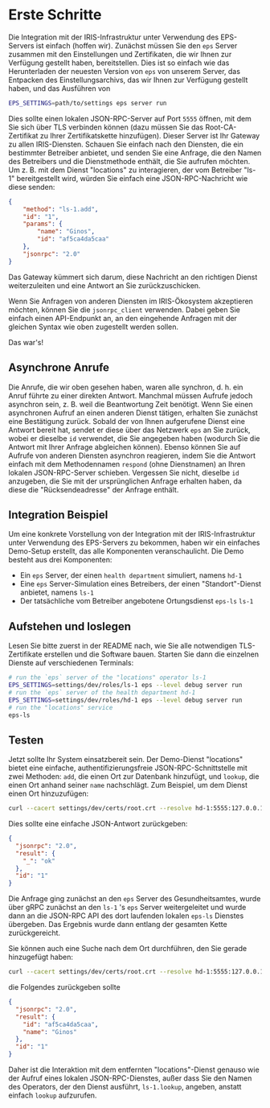 # Erste Schritte

Die Integration mit der IRIS-Infrastruktur unter Verwendung des EPS-Servers ist einfach (hoffen wir). Zunächst müssen Sie den `eps` Server zusammen mit den Einstellungen und Zertifikaten, die wir Ihnen zur Verfügung gestellt haben, bereitstellen. Dies ist so einfach wie das Herunterladen der neuesten Version von `eps` von unserem Server, das Entpacken des Einstellungsarchivs, das wir Ihnen zur Verfügung gestellt haben, und das Ausführen von

```bash
EPS_SETTINGS=path/to/settings eps server run
```

Dies sollte einen lokalen JSON-RPC-Server auf Port `5555` öffnen, mit dem Sie sich über TLS verbinden können (dazu müssen Sie das Root-CA-Zertifikat zu Ihrer Zertifikatskette hinzufügen). Dieser Server ist Ihr Gateway zu allen IRIS-Diensten. Schauen Sie einfach nach den Diensten, die ein bestimmter Betreiber anbietet, und senden Sie eine Anfrage, die den Namen des Betreibers und die Dienstmethode enthält, die Sie aufrufen möchten. Um z. B. mit dem Dienst "locations" zu interagieren, der vom Betreiber "ls-1" bereitgestellt wird, würden Sie einfach eine JSON-RPC-Nachricht wie diese senden:

```json
{
	"method": "ls-1.add",
	"id": "1",
	"params": {
		"name": "Ginos",
		"id": "af5ca4da5caa"
	},
	"jsonrpc": "2.0"
}
```

Das Gateway kümmert sich darum, diese Nachricht an den richtigen Dienst weiterzuleiten und eine Antwort an Sie zurückzuschicken.

Wenn Sie Anfragen von anderen Diensten im IRIS-Ökosystem akzeptieren möchten, können Sie die `jsonrpc_client` verwenden. Dabei geben Sie einfach einen API-Endpunkt an, an den eingehende Anfragen mit der gleichen Syntax wie oben zugestellt werden sollen.

Das war's!

## Asynchrone Anrufe

Die Anrufe, die wir oben gesehen haben, waren alle synchron, d. h. ein Anruf führte zu einer direkten Antwort. Manchmal müssen Aufrufe jedoch asynchron sein, z. B. weil die Beantwortung Zeit benötigt. Wenn Sie einen asynchronen Aufruf an einen anderen Dienst tätigen, erhalten Sie zunächst eine Bestätigung zurück. Sobald der von Ihnen aufgerufene Dienst eine Antwort bereit hat, sendet er diese über das Netzwerk `eps` an Sie zurück, wobei er dieselbe `id` verwendet, die Sie angegeben haben (wodurch Sie die Antwort mit Ihrer Anfrage abgleichen können). Ebenso können Sie auf Aufrufe von anderen Diensten asynchron reagieren, indem Sie die Antwort einfach mit dem Methodennamen `respond` (ohne Dienstnamen) an Ihren lokalen JSON-RPC-Server schieben. Vergessen Sie nicht, dieselbe `id` anzugeben, die Sie mit der ursprünglichen Anfrage erhalten haben, da diese die "Rücksendeadresse" der Anfrage enthält.

## Integration Beispiel

Um eine konkrete Vorstellung von der Integration mit der IRIS-Infrastruktur unter Verwendung des EPS-Servers zu bekommen, haben wir ein einfaches Demo-Setup erstellt, das alle Komponenten veranschaulicht. Die Demo besteht aus drei Komponenten:

* Ein `eps` Server, der einen `health department` simuliert, namens `hd-1`
* Eine `eps` Server-Simulation eines Betreibers, der einen "Standort"-Dienst anbietet, namens `ls-1`
* Der tatsächliche vom Betreiber angebotene Ortungsdienst `eps-ls` `ls-1`

## Aufstehen und loslegen

Lesen Sie bitte zuerst in der README nach, wie Sie alle notwendigen TLS-Zertifikate erstellen und die Software bauen. Starten Sie dann die einzelnen Dienste auf verschiedenen Terminals:

```bash
# run the `eps` server of the "locations" operator ls-1
EPS_SETTINGS=settings/dev/roles/ls-1 eps --level debug server run
# run the `eps` server of the health department hd-1
EPS_SETTINGS=settings/dev/roles/hd-1 eps --level debug server run
# run the "locations" service
eps-ls
```

## Testen

Jetzt sollte Ihr System einsatzbereit sein. Der Demo-Dienst "locations" bietet eine einfache, authentifizierungsfreie JSON-RPC-Schnittstelle mit zwei Methoden: `add`, die einen Ort zur Datenbank hinzufügt, und `lookup`, die einen Ort anhand seiner `name` nachschlägt. Zum Beispiel, um dem Dienst einen Ort hinzuzufügen:

```bash
curl --cacert settings/dev/certs/root.crt --resolve hd-1:5555:127.0.0.1 https://hd-1:5555/jsonrpc --header "Content-Type: application/json" --data '{"method": "ls-1.add", "id": "1", "params": {"name": "Ginos", "id": "af5ca4da5caa"}, "jsonrpc": "2.0"}' 2>/dev/null | jq 
```

Dies sollte eine einfache JSON-Antwort zurückgeben:

```json
{
  "jsonrpc": "2.0",
  "result": {
    "_": "ok"
  },
  "id": "1"
}
```

Die Anfrage ging zunächst an den `eps` Server des Gesundheitsamtes, wurde über gRPC zunächst an den `ls-1` 's `eps` Server weitergeleitet und wurde dann an die JSON-RPC API des dort laufenden lokalen `eps-ls` Dienstes übergeben. Das Ergebnis wurde dann entlang der gesamten Kette zurückgereicht.

Sie können auch eine Suche nach dem Ort durchführen, den Sie gerade hinzugefügt haben:

```bash
curl --cacert settings/dev/certs/root.crt --resolve hd-1:5555:127.0.0.1 https://hd-1:5555/jsonrpc --header "Content-Type: application/json" --data '{"method": "ls-1.lookup", "id": "1", "params": {"name": "Ginos"}, "jsonrpc": "2.0"}' 2>/dev/null | jq .
```

die Folgendes zurückgeben sollte

```json
{
  "jsonrpc": "2.0",
  "result": {
    "id": "af5ca4da5caa",
    "name": "Ginos"
  },
  "id": "1"
}
```

Daher ist die Interaktion mit dem entfernten "locations"-Dienst genauso wie der Aufruf eines lokalen JSON-RPC-Dienstes, außer dass Sie den Namen des Operators, der den Dienst ausführt, `ls-1.lookup`, angeben, anstatt einfach `lookup` aufzurufen.

